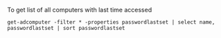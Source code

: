 To get list of all computers with last time accessed

    get-adcomputer -filter * -properties passwordlastset | select name, passwordlastset | sort passwordlastset
